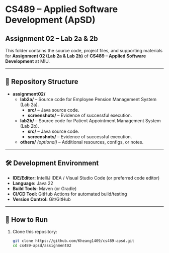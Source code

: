 # CS489 – Applied Software Development (ApSD)

## Assignment 02 – Lab 2a & 2b

This folder contains the source code, project files, and supporting materials for **Assignment 02 (Lab 2a & Lab 2b)** of **CS489 – Applied Software Development** at MIU.

---

## 📂 Repository Structure

- **assignment02/**
  - **lab2a/** – Source code for Employee Pension Management System (Lab 2a).
    - **src/** – Java source code.
    - **screenshots/** – Evidence of successful execution.
  - **lab2b/** – Source code for Patient Appointment Management System (Lab 2b).
    - **src/** – Java source code.
    - **screenshots/** – Evidence of successful execution.
  - **others/** _(optional)_ – Additional resources, configs, or notes.

---

## 🛠 Development Environment

- **IDE/Editor:** IntelliJ IDEA / Visual Studio Code (or preferred code editor)
- **Language:** Java 22
- **Build Tools:** Maven (or Gradle)
- **CI/CD Tool:** GitHub Actions for automated build/testing
- **Version Control:** Git/GitHub

---

## 🚀 How to Run

1. Clone this repository:
   ```bash
   git clone https://github.com/Kheang1409/cs489-apsd.git
   cd cs489-apsd/assignment02
   ```
